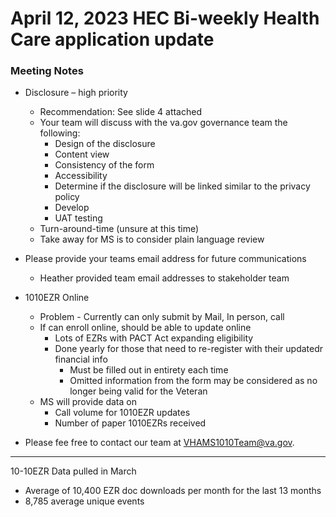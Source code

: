 # April 12, 2023 HEC Bi-weekly Health Care application update

### Meeting Notes

- Disclosure – high priority
     - Recommendation:  See slide 4 attached
     - Your team will discuss with the va.gov governance team the following:
          - Design of the disclosure
          - Content view
          - Consistency of the form
          - Accessibility
          - Determine if the disclosure will be linked similar to the privacy policy
          - Develop
          - UAT testing
     - Turn-around-time (unsure at this time)
     - Take away for MS is to consider plain language review

- Please provide your teams email address for future communications
     - Heather provided team email addresses to stakeholder team
 

- 1010EZR Online
     - Problem - Currently can only submit by Mail, In person, call
     - If can enroll online, should be able to update online
          - Lots of EZRs with PACT Act expanding eligibility
          - Done yearly for those that need to re-register with their updatedr financial info
               - Must be filled out in entirety each time
               - Omitted information from the form may be considered as no longer being valid for the Veteran
     - MS will provide data on
          - Call volume for 1010EZR updates
          - Number of paper 1010EZRs received

- Please fee free to contact our team at VHAMS1010Team@va.gov.


---
10-10EZR Data pulled in March
- Average of 10,400 EZR doc downloads per month for the last 13 months
- 8,785 average unique events
